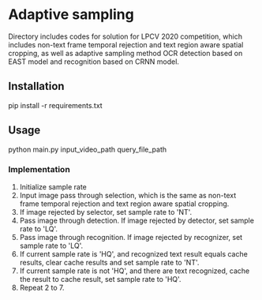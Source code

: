 # Adaptive sampling
Directory includes codes for solution for LPCV 2020 competition, which includes non-text frame temporal rejection and 
text region aware spatial cropping, as well as adaptive sampling method OCR detection based on EAST model and recognition 
based on CRNN model.
## Installation
pip install -r requirements.txt
## Usage
python main.py input_video_path query_file_path
### Implementation
1. Initialize sample rate
2. Input image pass through selection, which is the same as non-text frame temporal rejection and text region aware 
spatial cropping.
3. If image rejected by selector, set sample rate to 'NT'.
4. Pass image through detection. If image rejected by detector, set sample rate to 'LQ'.
5. Pass image through recognition. If image rejected by recognizer, set sample rate to 'LQ'.
6. If current sample rate is 'HQ', and recognized text result equals cache results, clear cache results and set sample 
rate to 'NT'.
7.  If current sample rate is not 'HQ', and there are text recognized, cache the result to cache result, set sample rate 
to 'HQ'.
8. Repeat 2 to 7.